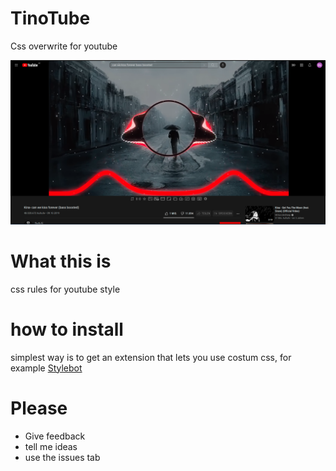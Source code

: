 # TinoTube
Css overwrite for youtube

![example image](tinotube.png)


# What this is
css rules for youtube style

# how to install
simplest way is to get an extension that lets you use costum css, for example [Stylebot](https://chrome.google.com/webstore/detail/stylebot/oiaejidbmkiecgbjeifoejpgmdaleoha)

# Please
 - Give feedback
 - tell me ideas
 - use the issues tab



